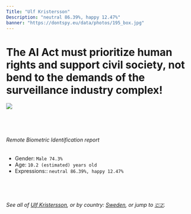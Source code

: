 ```yaml
---
Title: "Ulf Kristersson"
Description: "neutral 86.39%, happy 12.47%"
banner: "https://dontspy.eu/data/photos/195_box.jpg"
---
```


# The AI Act must prioritize human rights and support civil society, not bend to the demands of the surveillance industry complex!

<link rel="stylesheet" type="text/css" href="/css/blog.css" />

<div class="is-fake" hidden>

_This image is **clearly fake**_, yet we [continue to collect them because the AI Act negotiations](/blog/why-deepfake/) are heading in a direction that will only make people's lives more complicated. For a more in-depth explanation, read: [Double threat: why losing the battle against Face Biometrics would fuel the proliferation of deepfakes](/blog/the-dual-threat-how-losing-the-biometric-battle-fuels-deepfake-proliferation/).


</div>

<!-- <img src="https://dontspy.eu/data/photos/54_box.jpg" /> -->
<img src="https://dontspy.eu/data/photos/195_box.jpg" />

## <br>

###### Remote Biometric Identification report

* <span class="label">Gender:</span> `Male 74.3%`
* <span class="label">Age:</span> `10.2 (estimated) years old`
* <span class="label">Expressions::</span> `neutral 86.39%, happy 12.47%`

## <br>

###### See all of [Ulf Kristersson](/policymaker#Ulf%20Kristersson), or by country: [Sweden](/country#Sweden), or jump to [🇨🇿](/x/148).

## <br>
